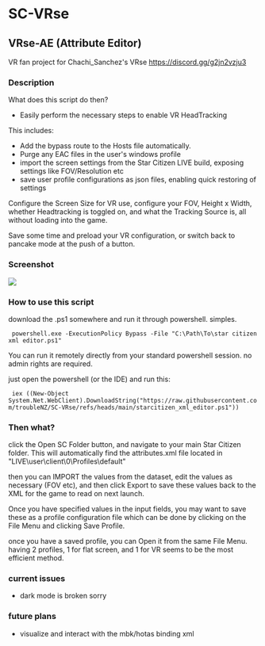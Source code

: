 # SC-VRse
## VRse-AE (Attribute Editor)

VR fan project for
Chachi_Sanchez's VRse
https://discord.gg/g2jn2vzju3

### Description
What does this script do then?
- Easily perform the necessary steps to enable VR HeadTracking 

This includes:
- Add the bypass route to the Hosts file automatically.
- Purge any EAC files in the user's windows profile
- import the screen settings from the Star Citizen LIVE build, exposing settings like FOV/Resolution etc
- save user profile configurations as json files, enabling quick restoring of settings

Configure the Screen Size for VR use, configure your FOV, Height x Width, whether Headtracking is toggled on, and what the Tracking Source is, all without loading into the game.

Save some time and preload your VR configuration, or switch back to pancake mode at the push of a button.


### Screenshot
![](https://media.discordapp.net/attachments/1037213809800122470/1356156608278822982/image.png?ex=67eb8ac3&is=67ea3943&hm=07578318cf0a708c4eaf68c7fe956532648f0ed1e0b16933df1e28a4b9de4274&=&format=webp&quality=lossless&width=701&height=975)


### How to use this script

download the .ps1 somewhere and run it through powershell. simples.

` powershell.exe -ExecutionPolicy Bypass -File "C:\Path\To\star citizen xml editor.ps1"`

You can run it remotely directly from your standard powershell session. no admin rights are required.

just open the powershell (or the IDE) and run this:

` iex ((New-Object System.Net.WebClient).DownloadString("https://raw.githubusercontent.com/troubleNZ/SC-VRse/refs/heads/main/starcitizen_xml_editor.ps1"))`


### Then what?
click the Open SC Folder button, and navigate to your main Star Citizen folder.
This will automatically find the attributes.xml file located in "LIVE\user\client\0\Profiles\default"

then you can IMPORT the values from the dataset, edit the values as necessary (FOV etc), and then click Export to save these values back to the XML for the game to read on next launch.

Once you have specified values in the input fields, you may want to save these as a profile configuration file which can be done by clicking on the File Menu and clicking Save Profile.

once you have a saved profile, you can Open it from the same File Menu. having 2 profiles, 1 for flat screen, and 1 for VR seems to be the most efficient method.


### current issues

- dark mode is broken sorry

### future plans
- visualize and interact with the mbk/hotas binding xml





